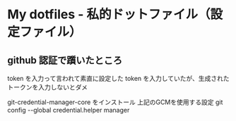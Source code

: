 # My dotfiles - 私的ドットファイル（設定ファイル）

## github 認証で躓いたところ

token を入力って言われて素直に設定した token を入力していたが、生成されたトークンを入力しないとダメ

git-credential-manager-core をインストール
上記のGCMを使用する設定
git config --global credential.helper manager
